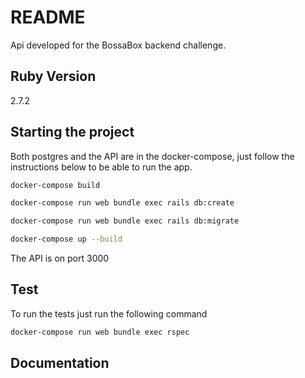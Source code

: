 # README

Api developed for the BossaBox backend challenge.

## Ruby Version
2.7.2

## Starting the project
Both postgres and the API are in the docker-compose, just follow the instructions below to be able to run the app.

```sh
docker-compose build
```

```sh
docker-compose run web bundle exec rails db:create
```

```sh
docker-compose run web bundle exec rails db:migrate
```
```sh
docker-compose up --build
```

The API is on port 3000

## Test
To run the tests just run the following command
```sh
docker-compose run web bundle exec rspec
```
## Documentation
